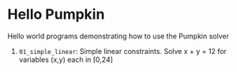 # Hello Pumpkin

Hello world programs demonstrating how to use the Pumpkin solver

1. `01_simple_linear`: Simple linear constraints. Solve x + y = 12 for variables (x,y) each in [0,24]
